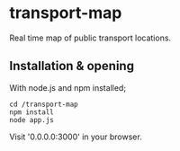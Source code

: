 # transport-map

Real time map of public transport locations.

## Installation & opening

With node.js and npm installed;

    cd /transport-map
    npm install
    node app.js

Visit '0.0.0.0:3000' in your browser.
